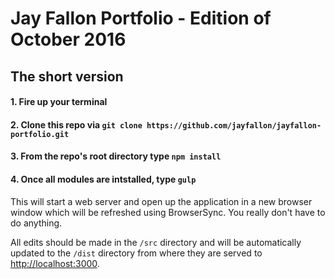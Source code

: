 # Jay Fallon Portfolio - Edition of October 2016

## The short version

#### 1. Fire up your terminal
#### 2. Clone this repo via `git clone https://github.com/jayfallon/jayfallon-portfolio.git`
#### 3. From the repo's root directory type `npm install`
#### 4. Once all modules are intstalled, type `gulp`

This will start a web server and open up the application in a new browser window which will be refreshed using BrowserSync. You really don't have to do anything.

All edits should be made in the `/src` directory and will be automatically updated to the `/dist` directory from where they are served to [http://localhost:3000](http://localhost:3000).
